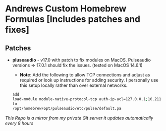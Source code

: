 # Andrews Custom Homebrew Formulas [Includes patches and fixes]

## Patches

- **pluseaudio** - v17.0 with patch to fix modules on MacOS. Pulseaudio versions => 17.0.1 should fix the issues. (tested on MacOS 14.6.1)
    - **Note**: Add the following to allow TCP connections and adjust as required or look up instructions for adding security. I personally use this setup locally rather than over external networks.


  ```bash
  add 
  load-module module-native-protocol-tcp auth-ip-acl=127.0.0.1;10.211.55.2 auth-anonymous=1 
  to 
  /opt/homebrew/opt/pulseaudio/etc/pulse/default.pa
  ```

*This Repo is a mirror from my private Git server it updates automatically every 8 hours*
